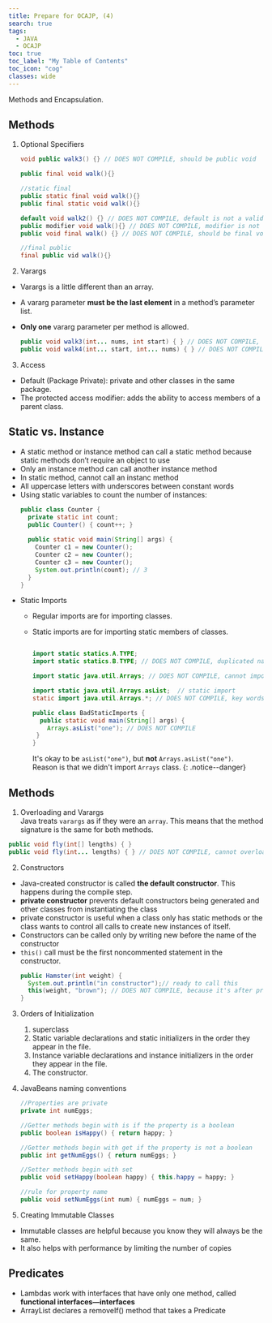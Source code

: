 ```yaml
---
title: Prepare for OCAJP, (4)
search: true
tags: 
  - JAVA
  - OCAJP
toc: true
toc_label: "My Table of Contents"
toc_icon: "cog"
classes: wide
---
```

Methods and Encapsulation.  

## Methods

1. Optional Specifiers

    ```java
    void public walk3() {} // DOES NOT COMPILE, should be public void
    
    public final void walk(){}
    
    //static final
    public static final void walk(){}
    public final static void walk(){}
    
    default void walk2() {} // DOES NOT COMPILE, default is not a valid access modifier
    public modifier void walk(){} // DOES NOT COMPILE, modifier is not a valid optional modifier
    public void final walk() {} // DOES NOT COMPILE, should be final void
    
    //final public
    final public vid walk(){}
    ```
2. Varargs
  - Varargs is a little different than an array.
  - A vararg parameter **must be the last element** in a method’s parameter list.
  - **Only one** vararg parameter per method is allowed.

    ```java
    public void walk3(int... nums, int start) { } // DOES NOT COMPILE, varargs goes last
    public void walk4(int... start, int... nums) { } // DOES NOT COMPILE, cannot have two varargs
    ```

3. Access
  - Default (Package Private): private and other classes in the same package.
  - The protected access modifier: adds the ability to access members of a parent class.
  
  
## Static vs. Instance
- A static method or instance method can call a static method because static methods don’t require an object to use
- Only an instance method can call another instance method
- In static method, cannot call an instanc method
- All uppercase letters with underscores between constant words
- Using static variables to count the number of instances:
  ```java
  public class Counter {
    private static int count; 
    public Counter() { count++; }
    
    public static void main(String[] args) { 
      Counter c1 = new Counter(); 
      Counter c2 = new Counter(); 
      Counter c3 = new Counter(); 
      System.out.println(count); // 3 
    }
  }
  ```
- Static Imports  
  - Regular imports are for importing classes.   
  - Static imports are for importing static members of classes.

    ```java
    
    import static statics.A.TYPE; 
    import static statics.B.TYPE; // DOES NOT COMPILE, duplicated name
    
    import static java.util.Arrays; // DOES NOT COMPILE, cannot import class
    
    import static java.util.Arrays.asList;  // static import
    static import java.util.Arrays.*; // DOES NOT COMPILE, key words: import statuc
    
    public class BadStaticImports { 
      public static void main(String[] args) { 
        Arrays.asList("one"); // DOES NOT COMPILE 
     }
    }
    ```

    It's okay to be `asList("one")`, but **not** `Arrays.asList("one")`.   
    Reason is that we didn't import `Arrays` class.
    {: .notice--danger}


## Methods

1. Overloading and Varargs  
    Java treats `varargs` as if they were an `array`. This means that the method signature is the same for both methods.
  ```java
  public void fly(int[] lengths) { } 
  public void fly(int... lengths) { } // DOES NOT COMPILE, cannot overload
  ```
2. Constructors
  - Java-created constructor is called **the default constructor**. This happens during the compile step.
  - **private constructor** prevents default constructors being generated and other classes from instantiating the class
  - private constructor is useful when a class only has static methods or the class wants to control all calls to create new instances of itself.
  - Constructors can be called only by writing new before the name of the constructor
  - `this()` call must be the first noncommented statement in the constructor.
    ```java
    public Hamster(int weight) { 
      System.out.println("in constructor");// ready to call this 
      this(weight, "brown"); // DOES NOT COMPILE, because it's after print
    }
    ```
    
3. Orders of Initialization
    1. superclass
    2. Static variable declarations and static initializers in the order they appear in the file.
    3. Instance variable declarations and instance initializers in the order they appear in the file.
    4. The constructor.

4. JavaBeans naming conventions

    ```java
    //Properties are private
    private int numEggs;
    
    //Getter methods begin with is if the property is a boolean
    public boolean isHappy() { return happy; }
    
    //Getter methods begin with get if the property is not a boolean
    public int getNumEggs() { return numEggs; }
    
    //Setter methods begin with set
    public void setHappy(boolean happy) { this.happy = happy; }
    
    //rule for property name
    public void setNumEggs(int num) { numEggs = num; }
    ```

5. Creating Immutable Classes
  - Immutable classes are helpful because you know they will always be the same.
  - It also helps with performance by limiting the number of copies

## Predicates
- Lambdas work with interfaces that have only one method, called **functional interfaces—interfaces**
- ArrayList declares a removeIf() method that takes a Predicate